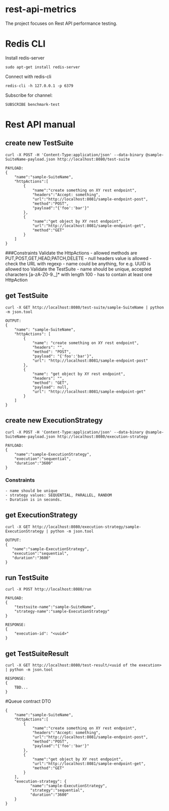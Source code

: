 # rest-api-metrics
The project focuses on Rest API performance testing.

# Redis CLI

Install redis-server

    sudo apt-get install redis-server
    
Connect with redis-cli

    redis-cli -h 127.0.0.1 -p 6379

Subscribe for channel:

    SUBSCRIBE benchmark-test

# Rest API manual
 
## create new TestSuite
    
    curl -X POST -H 'Content-Type:application/json' --data-binary @sample-SuiteName-payload.json http://localhost:8080/test-suite

    PAYLOAD:
    {
        "name":"sample-SuiteName",
        "httpActions":[
            {
                "name":"create something on XY rest endpoint",
                "headers":"Accept: something",
                "url":"http://localhost:8081/sample-endpoint-post",
                "method":"POST",
                "payload":"{'foo':'bar'}"
            },
            {
                "name":"get object by XY rest endpoint",
                "url":"http://localhost:8081/sample-endpoint-get",
                "method":"GET"
            }
        ]
    }

###Constraints
    Validate the HttpActions
        - allowed methods are PUT,POST,GET,HEAD,PATCH,DELETE
        - null headers value is allowed
        - check the URL with regexp
        - name could be anything, for e.g. UUID is allowed too
    Validate the TestSuite
        - name should be unique, accepted characters [a-zA-Z0-9._]* with length 100
        - has to contain at least one HttpAction


## get TestSuite
    curl -X GET http://localhost:8080/test-suite/sample-SuiteName | python -m json.tool
    
    OUTPUT:
    {
        "name": "sample-SuiteName",
        "httpActions": [
            {
                "name": "create something on XY rest endpoint",
                "headers": "",
                "method": "POST",
                "payload": "{'foo':'bar'}",
                "url": "http://localhost:8081/sample-endpoint-post"
            },
            {
                "name": "get object by XY rest endpoint",
                "headers": "",
                "method": "GET",
                "payload": null,
                "url": "http://localhost:8081/sample-endpoint-get"
            }
        ]
    }

## create new ExecutionStrategy
    curl -X POST -H 'Content-Type:application/json' --data-binary @sample-SuiteName-payload.json http://localhost:8080/execution-strategy

    PAYLOAD:
    {
        "name":"sample-ExecutionStrategy",
        "execution":"sequential",
        "duration":"3600"
    }

### Constraints
    - name should be unique
    - strategy values: SEQUENTIAL, PARALLEL, RANDOM
    - Duration is in seconds.

## get ExecutionStrategy
    curl -X GET http://localhost:8080/execution-strategy/sample-ExecutionStrategy | python -m json.tool

    OUTPUT:
    {
       "name":"sample-ExecutionStrategy",
       "execution":"sequential",
       "duration":"3600"
    }

## run TestSuite

    curl -X POST http://localhost:8080/run

    PAYLOAD:
    {
        "testsuite-name":"sample-SuiteName",
        "strategy-name":"sample-ExecutionStrategy"
    }

    RESPONSE:
    {
        "execution-id": "<uuid>"
    }

## get TestSuiteResult

    curl -X GET http://localhost:8080/test-result/<uuid of the execution> | python -m json.tool

    RESPONSE:
    {
        TBD...
    }

#Queue contract DTO

    {
        "name":"sample-SuiteName",
        "httpActions":[
            {
                "name":"create something on XY rest endpoint",
                "headers":"Accept: something",
                "url":"http://localhost:8081/sample-endpoint-post",
                "method":"POST",
                "payload":"{'foo':'bar'}"
            },
            {
                "name":"get object by XY rest endpoint",
                "url":"http://localhost:8081/sample-endpoint-get",
                "method":"GET"
            }
        ],
        "execution-strategy": {
               "name":"sample-ExecutionStrategy",
               "strategy":"sequential",
               "duration":"3600"
        }
    }
